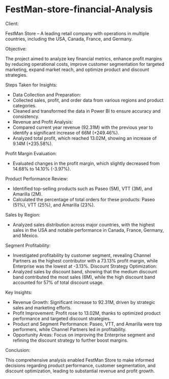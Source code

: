 # FestMan-store-financial-Analysis

Client: 

FestMan Store – A leading retail company with operations in multiple countries, including the USA, Canada, France, and Germany.

Objective: 

The project aimed to analyze key financial metrics, enhance profit margins by reducing operational costs, improve customer segmentation for targeted marketing, expand market reach, and optimize product and discount strategies.

Steps Taken for Insights:

- Data Collection and Preparation:
- Collected sales, profit, and order data from various regions and product categories.
- Cleaned and transformed the data in Power BI to ensure accuracy and consistency.
- Revenue and Profit Analysis:
- Compared current year revenue (92.31M) with the previous year to identify a significant increase of 66M (+249.46%).
- Analyzed total profit, which reached 13.02M, showing an increase of 9.14M (+235.58%).
  
Profit Margin Evaluation:

- Evaluated changes in the profit margin, which slightly decreased from 14.68% to 14.10% (-3.97%).
  
Product Performance Review:

- Identified top-selling products such as Paseo (5M), VTT (3M), and Amarilla (2M).
- Calculated the percentage of total orders for these products: Paseo (51%), VTT (25%), and Amarilla (23%).

Sales by Region:

- Analyzed sales distribution across major countries, with the highest sales in the USA and notable performance in Canada, France, Germany, and Mexico.
  
Segment Profitability:

- Investigated profitability by customer segment, revealing Channel Partners as the highest contributor with a 73.13% profit margin, while Enterprise was the lowest at -3.13%.
Discount Strategy Optimization:
- Analyzed sales by discount band, showing that the medium discount band contributed the most sales (6M), while the high discount band accounted for 57% of total discount usage.
  
Key Insights:
- Revenue Growth: Significant increase to 92.31M, driven by strategic sales and marketing efforts.
- Profit Improvement: Profit rose to 13.02M, thanks to optimized product performance and targeted discount strategies.
- Product and Segment Performance: Paseo, VTT, and Amarilla were top performers, while Channel Partners led in profitability.
- Opportunity Areas: Focus on improving the Enterprise segment and refining the discount strategy to further boost margins.
  

Conclusion:

This comprehensive analysis enabled FestMan Store to make informed decisions regarding product performance, customer segmentation, and discount optimization, leading to substantial revenue and profit growth.
